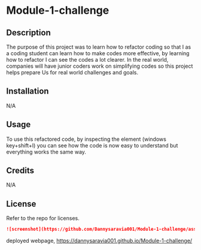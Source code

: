 # Module-1-challenge

## Description
The purpose of this project was to learn how to refactor coding so that I as a coding student can learn how to make codes more effective, by learning how to refactor I can see the codes a lot clearer. In the real world, companies will have junior coders work on simplifying codes so this project helps prepare Us for real world challenges and goals.

## Installation

N/A

## Usage
To use this refactored code, by inspecting the element (windows key+shift+I) you can see how the code is now easy to understand but everything works the same way.

## Credits

N/A

## License

Refer to the repo for licenses. 

```md
![screenshot](https://github.com/Dannysaravia001/Module-1-challenge/assets/143926483/a3579ea3-cfdb-4078-a246-c59166184d76)
```


deployed webpage, https://dannysaravia001.github.io/Module-1-challenge/
